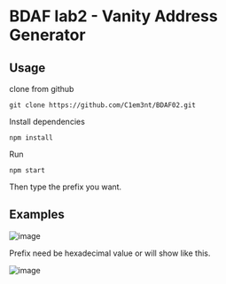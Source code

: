# BDAF lab2 - Vanity Address Generator

## Usage
clone from github
``` 
git clone https://github.com/C1em3nt/BDAF02.git
```
Install dependencies

```
npm install
```

Run

```
npm start
```
Then type the prefix you want.

## Examples
![image](https://user-images.githubusercontent.com/87816657/223061419-9e9c9efe-c29b-40e2-a9ae-45786e9ee782.png)

Prefix need be hexadecimal value or will show like this.

![image](https://user-images.githubusercontent.com/87816657/223101896-551df764-b7d1-487e-8835-38b8e8d8a61d.png)
